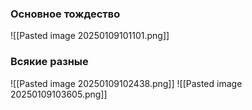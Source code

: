 ### Основное тождество
![[Pasted image 20250109101101.png]]

### Всякие разные
![[Pasted image 20250109102438.png]]
![[Pasted image 20250109103605.png]]